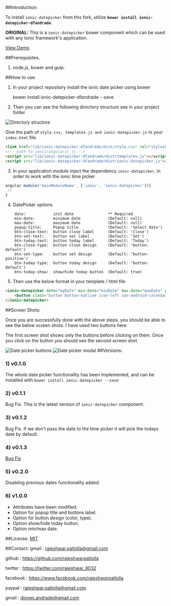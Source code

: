 ##Introduction:

To install `ionic-datepicker` from this fork, utilize **`bower install ionic-datepicker-dfandrade`**.

**ORIGINAL:** This is a `ionic-datepicker` bower component which can be used with any Ionic framework's application.

[View Demo](http://rajeshwarpatlolla.github.io/DatePickerForIonicFramework/demo/ "Demo") 


##Prerequisites.

1) node.js, bower and gulp.

##How to use:

1) In your project repository install the ionic date picker using bower

    bower install ionic-datepicker-dfandrade --save
    
2) Then you can see the following directory structure see in your project folder

![Directory structure](https://lh3.googleusercontent.com/8x3OByTXzzgJSxm-n5Yg8-0g-u2OZt18j9EbvNTgK3Q=w112-h207-p-no "Directory structure")

Give the path of  `style.css, templates.js and ionic-datepicker.js` in your `index.html` file.

````html
<link href="lib/ionic-datepicker-dfandrade/dist/style.css" rel="stylesheet"> 
<!-- path to ionic/angularjs js -->
<script src="lib/ionic-datepicker-dfandrade/dist/templates.js"></script>
<script src="lib/ionic-datepicker-dfandrade/dist/ionic-datepicker.js"></script>
````    
    
3) In your application module inject the dependency `ionic-datepicker`, in order to work with the ionic time picker
````javascript
angular.module('mainModuleName', ['ionic', 'ionic-datepicker']){
 //
}
````

4) DatePicker options

````
	date:            init date               ** Required
    min-date:        minimum date            (Default: null)
    max-date:        maximum date            (Default: null)
    popup-title:     Popup title             (Default: 'Select date')
    btn-close-text:  button close label      (Default: 'Close')
    btn-set-text:    button set label        (Default: 'Set')
    btn-today-text:  button today label      (Default: 'Today')
    btn-close-type:  button close design     (Default: 'button-default')
    btn-set-type:    button set design       (Default: 'button-positive')
    btn-today-type:  button today design     (Default: 'button-default')
    btn-today-show:  show/hide today button  (Default: true)
````

5) Then use the below format in your template / html file

````html
<ionic-datepicker date="myDate" min-date="minDate" max-date="maxDate" popup-title="{{'POPUP_TITLE' | translate}}" btn-close-text="{{'BTN_CLOSE' | translate}}" btn-set-text="{{'BTN_SET' | translate}}" btn-set-type="button-dark" btn-today-show="false">
	<button class="button button-outline icon-left ion-android-calendar button-balanced"> {{ myDate | date : 'mediumDate' }} </button>
</ionic-datepicker>
````

##Screen Shots:

Once you are successfully done with the above steps, you should be able to see the below screen shots.
I have used two buttons here. 

The first screen shot shows only the buttons before clicking on them.
Once you click on the button you should see the second screen shot.
 
![Date picker buttons](https://lh3.googleusercontent.com/YYlyw-ozro_rq9QB7hB1OzGKxo4kJpeGpXFo0ZgxF24=w117-h207-p-no "Date picker buttons") 
![Date picker modal](https://lh3.googleusercontent.com/GZPl7o0dx_Vp7lQB2IX35eM0u3wkK3bvSQw7mH3I5uY=w116-h207-p-no "Date picker modal")
##Versions:

### 1) v0.1.0
The whole date picker functionality has been implemented, and can be installed with  `bower install ionic-datepicker --save`

### 2) v0.1.1
Bug Fix. This is the latest version of `ionic-datepicker` component.

### 3) v0.1.2
Bug Fix. If we don't pass the date to the time picker it will pick the todays date by default.

### 4) v0.1.3
[Bug Fix](http://forum.ionicframework.com/t/ionic-datepicker-bower-component-for-ionic-framework-applications/21516/14)

### 5) v0.2.0
Disabling previous dates functionality added.

### 6) v1.0.0
* Attributes have been modified.
* Option for popup title and buttons label.
* Option for button design (color, type).
* Option show/hide today button.
* Option min/max date.

##License:
[MIT](https://github.com/rajeshwarpatlolla/ionic-datepicker/blob/master/LICENSE.MD "MIT")

##Contact:
gmail : rajeshwar.patlolla@gmail.com

github : https://github.com/rajeshwarpatlolla

twitter : https://twitter.com/rajeshwar_9032

facebook : https://www.facebook.com/rajeshwarpatlolla

paypal : rajeshwar.patlolla@gmail.com

gmail : diones.andrade@gmail.com



